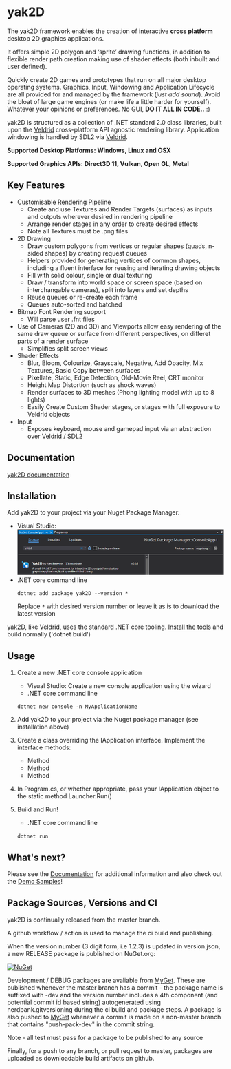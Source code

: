 # yak2D

The yak2D framework enables the creation of interactive **cross platform** desktop 2D graphics applications.

It offers simple 2D polygon and ‘sprite’ drawing functions, in addition to flexible render path creation making use of shader effects (both inbuilt and user defined).

Quickly create 2D games and prototypes that run on all major desktop operating systems. Graphics, Input, Windowing and Application Lifecycle are all provided for and managed by the framework (*just add sound*). Avoid the bloat of large game engines (or make life a little harder for yourself). Whatever your opinions or preferences. No GUI, **DO IT ALL IN CODE..** :)

yak2D is structured as a collection of .NET standard 2.0 class libraries, built upon the [Veldrid](https://github.com/mellinoe/veldrid) cross-platform API agnostic rendering library. Application windowing is handled by SDL2 via [Veldrid](https://github.com/mellinoe/veldrid).

**Supported Desktop Platforms: Windows, Linux and OSX**

**Supported Graphics APIs: Direct3D 11, Vulkan, Open GL, Metal**

## Key Features
* Customisable Rendering Pipeline
    * Create and use Textures and Render Targets (surfaces) as  inputs and outputs wherever desired in rendering pipeline
    * Arrange render stages in any order to create desired effects
    * Note all Textures must be .png files
* 2D Drawing
    * Draw custom polygons from vertices or regular shapes (quads, n-sided shapes) by creating request queues
    * Helpers provided for generating vertices of common shapes, including a fluent interface for reusing and iterating drawing objects
    * Fill with solid colour, single or dual texturing
    * Draw / transform into world space or screen space (based on interchangable cameras), split into layers and set depths
    * Reuse queues or re-create each frame
    * Queues auto-sorted and batched 
* Bitmap Font Rendering support
    * Will parse user .fnt files
* Use of Cameras (2D and 3D) and Viewports allow easy rendering of the same draw queue or surface from different perspectives, on differet parts of a render surface
    * Simplifies split screen views
* Shader Effects
    * Blur, Bloom, Colourize, Grayscale, Negative, Add Opacity, Mix Textures, Basic Copy between surfaces
    * Pixellate, Static, Edge Detection, Old-Movie Reel, CRT monitor 
    * Height Map Distortion (such as shock waves)
    * Render surfaces to 3D meshes (Phong lighting model with up to 8 lights)
    * Easily Create Custom Shader stages, or stages with full exposure to Veldrid objects
* Input
    * Exposes keyboard, mouse and gamepad input via an abstraction over Veldrid / SDL2

## Documentation

[yak2D documentation](https://alzpatz.github.io/yak2d-docs/)

## Installation 

Add yak2D to your project via your Nuget Package Manager:
* Visual Studio:
    ![Search via Visual Studio](.github/nuget_vs.png?raw=true)
* .NET core command line
    ```shell
    dotnet add package yak2D --version *
    ```
    Replace `*` with desired version number or leave it as is to download the latest version

yak2D, like Veldrid, uses the standard .NET core tooling. [Install the tools](https://www.microsoft.com/net/download/core) and build normally ('dotnet build')

## Usage 

1. Create a new .NET core console application
    * Visual Studio:
    Create a new console application using the wizard
    * .NET core command line 
    ```shell
    dotnet new console -n MyApplicationName
    ```
    
2. Add yak2D to your project via the Nuget package manager (see installation above)

3. Create a class overriding the IApplication interface. Implement the interface methods: 
    * Method
    * Method
    * Method
    
4. In Program.cs, or whether appropriate, pass your IApplication object to the static method Launcher.Run()

5. Build and Run!
    * .NET core command line
    ```shell
    dotnet run
    ```

## What's next?

Please see the [Documentation](https://alzpatz.github.io/yak2d-docs/) for additional information and also check out the [Demo Samples](https://github.com/AlzPatz/yak2d-samples)!

## Package Sources, Versions and CI

yak2D is continually released from the master branch.

A github workflow / action is used to manage the ci build and publishing.

When the version number (3 digit form, i.e 1.2.3) is updated in version.json, a new RELEASE package is published on NuGet.org:

[![NuGet](https://img.shields.io/nuget/v/yak2d.svg)](https://www.nuget.org/packages/Yak2D/)

Development / DEBUG packages are avaliable from [MyGet](https://www.https://www.myget.org/feed/Packages/yak2d-dev). These are published whenever the master branch has a commit - the package name is suffixed with -dev and the version number includes a 4th component (and potential commit id based string) autogenerated using nerdbank.gitversioning during the ci build and package steps. A package is also pushed to [MyGet](https://www.https://www.myget.org/feed/Packages/yak2d-dev) whenever a commit is made on a non-master branch that contains "push-pack-dev" in the commit string. 

Note - all test must pass for a package to be published to any source

Finally, for a push to any branch, or pull request to master, packages are uploaded as downloadable build artifacts on github.
